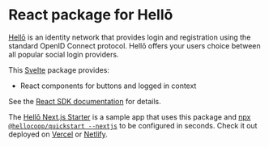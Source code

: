 # React package for Hellō

[Hellō](https://hello.dev) is an identity network that provides login and registration using the standard OpenID Connect protocol. Hellō offers your users choice between all popular social login providers.

This [Svelte](https://react.dev/) package provides:
- React components for buttons and logged in context

See the [React SDK documentation](https://www.hello.dev/docs/sdks/react) for details.

The [Hellō Next.js Starter](https://github.com/hellocoop/hello-nextjs-starter) is a sample app that uses this package and [npx `@hellocoop/quickstart --nextjs`](https://www.hello.dev/docs/sdks/quickstart#nextjs) to be configured in seconds. Check it out deployed on [Vercel](https://hello-netjs-starter.vercel.app) or [Netlify](https://hello-nextjs-starter.netlify.app).